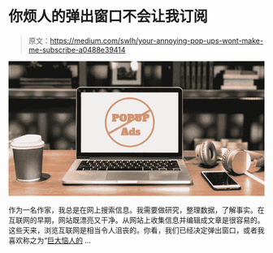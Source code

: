 # 你烦人的弹出窗口不会让我订阅

> 原文：<https://medium.com/swlh/your-annoying-pop-ups-wont-make-me-subscribe-a0488e39414>

![](img/4f816b1b3d75590353a503d6f9fefd4f.png)

作为一名作家，我总是在网上搜索信息。我需要做研究，整理数据，了解事实。在互联网的早期，网站既漂亮又干净。从网站上收集信息并编辑成文章是很容易的。这些天来，浏览互联网是相当令人沮丧的。你看，我们已经决定弹出窗口，或者我喜欢称之为“[巨大恼人的](https://malwaretips.com/blogs/remove-adware-popup-ads/) …